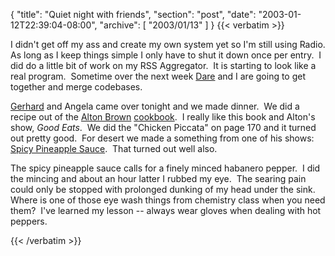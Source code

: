 {
  "title": "Quiet night with friends",
  "section": "post",
  "date": "2003-01-12T22:39:04-08:00",
  "archive": [
    "2003/01/13"
  ]
}
{{< verbatim >}}
<P>I didn't get off my ass and create my own system yet so I'm still using Radio. As long as I keep things simple I only have to shut it down once per entry.&nbsp; I did do a little bit of work on my RSS Aggregator.&nbsp; It is starting to look like a real program.&nbsp; Sometime over the next week <A href="http://www.25hoursaday.com/">Dare</A> and I are going to get together and merge codebases.</P>
<P><A href="http://www.gerhardschneider.net/">Gerhard</A> and Angela came over tonight and we made dinner.&nbsp; We did a recipe out of the <A href="http://www.altonbrown.com">Alton Brown</A>&nbsp;<A href="http://www.altonbrown.com/pages/bookit.html">cookbook</A>.&nbsp; I really like this book and Alton's show, <EM>Good Eats</EM>.&nbsp; We did the "Chicken Piccata" on page 170 and it turned out pretty good.&nbsp; For desert we made a something from one of his shows: <A href="http://www.foodtv.com/foodtv/print/recipe/0,6255,18457,00.html">Spicy Pineapple Sauce</A>.&nbsp; That turned out well also.</P>
<P>The spicy pineapple sauce calls for&nbsp;a finely minced habanero pepper.&nbsp; I did the mincing and about an hour latter I rubbed my eye.&nbsp; The searing pain could only be stopped with prolonged dunking of my head under the sink.&nbsp; Where is one of those eye wash things from chemistry class when you need them?&nbsp; I've learned my lesson -- always wear gloves when dealing with hot peppers.</P>
{{< /verbatim >}}
